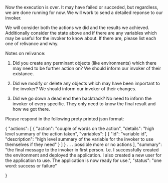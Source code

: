 Now the execution is over. It may have failed or succeded, but regardless, we are done running for now. We will work to send a detailed reponse to our invoker.

We will consider both the actions we did and the results we achieved. Additionally consider the state above and if there are any variables which may be useful for the invoker to know about. If there are, please list each one of relivance and why.

Notes on relivance:

1. Did you create any perminant objects (like environments) which there may need to be further action on? We should inform our invoker of their existance.

2. Did we modify or delete any objects which may have been important to the invoker? We should inform our invoker of their changes.

3. Did we go down a dead end then backtrack? No need to inform the invoker of every specific. They only need to know the final result and how we got there.

Please respond in the following prety printed json format:


{
    "actions": [
        {
            "action": "couple of words on the action",
            "details": "high level summary of the action taken",
            "variables": [
                {
                    "id": "variable id",
                    "description": "high level summary of the variable for the invoker to use themselves if they need"
                }
            ]
        }
        . . . possible more or no actions
    ],
    "summary": "the final message to the invoker in first person. I.e. I successfully created the environment and deployed the application. I also created a new user for the application to use. The application is now ready for use.",
    "status": "one word: success or failure"

}